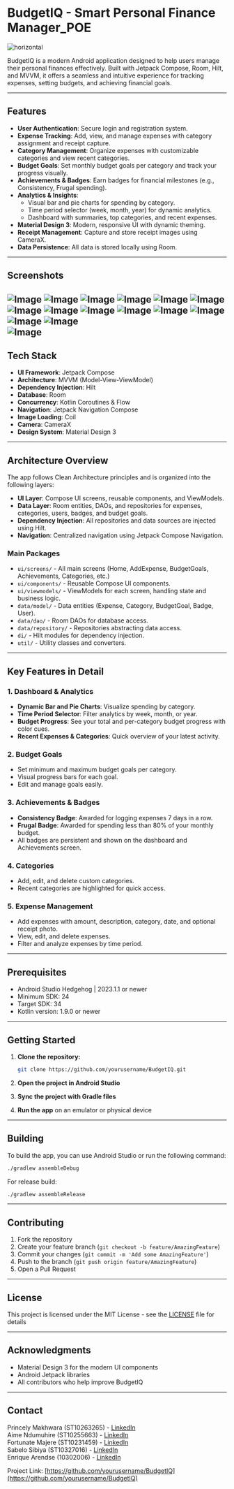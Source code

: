 # BudgetIQ - Smart Personal Finance Manager_POE

![horizontal](https://github.com/user-attachments/assets/3828d66d-cbcf-476b-81ff-380e287ff845)

BudgetIQ is a modern Android application designed to help users manage their personal finances effectively. Built with Jetpack Compose, Room, Hilt, and MVVM, it offers a seamless and intuitive experience for tracking expenses, setting budgets, and achieving financial goals.

---

## Features

- **User Authentication**: Secure login and registration system.
- **Expense Tracking**: Add, view, and manage expenses with category assignment and receipt capture.
- **Category Management**: Organize expenses with customizable categories and view recent categories.
- **Budget Goals**: Set monthly budget goals per category and track your progress visually.
- **Achievements & Badges**: Earn badges for financial milestones (e.g., Consistency, Frugal spending).
- **Analytics & Insights**:
  - Visual bar and pie charts for spending by category.
  - Time period selector (week, month, year) for dynamic analytics.
  - Dashboard with summaries, top categories, and recent expenses.
- **Material Design 3**: Modern, responsive UI with dynamic theming.
- **Receipt Management**: Capture and store receipt images using CameraX.
- **Data Persistence**: All data is stored locally using Room.

---

## Screenshots
![Image](https://github.com/user-attachments/assets/b47cb694-038a-4b4a-99e8-587f16198089)
![Image](https://github.com/user-attachments/assets/a775646c-9c9f-47b8-a434-002bb6882e27)
![Image](https://github.com/user-attachments/assets/bf46656b-48da-413d-89e7-4fbd40652b2d)
![Image](https://github.com/user-attachments/assets/d5cfb5b3-ecc5-429f-af84-d7b8d7d05d7b)
![Image](https://github.com/user-attachments/assets/97044aab-7b10-4f7c-9a87-091109e020a0)
![Image](https://github.com/user-attachments/assets/c8c7e3e4-3305-4ad6-9355-639b2c7e1adb)
![Image](https://github.com/user-attachments/assets/80e1ce07-4cf1-48f6-be7c-ac7d6192281f)
![Image](https://github.com/user-attachments/assets/11cb9f0d-f0fb-4113-b7db-abdad45be064) 
![Image](https://github.com/user-attachments/assets/e6380d11-4151-4762-b624-928fbb5e2c43) 
![Image](https://github.com/user-attachments/assets/0e2696d8-d208-4dd9-9cbd-abdda77d8142)
![Image](https://github.com/user-attachments/assets/8d10595c-2af2-4dc9-82a1-aafd39680078) 
![Image](https://github.com/user-attachments/assets/a41c055f-289c-430a-948e-aeee0c0dce70)
![Image](https://github.com/user-attachments/assets/f37a00d7-53e9-45f6-a576-f69b98c2d99a)
![Image](https://github.com/user-attachments/assets/4a51f5b6-9aed-4b4b-8a95-bfce94444c60)    
![Image](https://github.com/user-attachments/assets/7a09a43a-49c2-464b-8198-841d14aceddc)
---

## Tech Stack

- **UI Framework**: Jetpack Compose
- **Architecture**: MVVM (Model-View-ViewModel)
- **Dependency Injection**: Hilt
- **Database**: Room
- **Concurrency**: Kotlin Coroutines & Flow
- **Navigation**: Jetpack Navigation Compose
- **Image Loading**: Coil
- **Camera**: CameraX
- **Design System**: Material Design 3

---

## Architecture Overview

The app follows Clean Architecture principles and is organized into the following layers:

- **UI Layer**: Compose UI screens, reusable components, and ViewModels.
- **Data Layer**: Room entities, DAOs, and repositories for expenses, categories, users, badges, and budget goals.
- **Dependency Injection**: All repositories and data sources are injected using Hilt.
- **Navigation**: Centralized navigation using Jetpack Compose Navigation.

### Main Packages

- `ui/screens/` - All main screens (Home, AddExpense, BudgetGoals, Achievements, Categories, etc.)
- `ui/components/` - Reusable Compose UI components.
- `ui/viewmodels/` - ViewModels for each screen, handling state and business logic.
- `data/model/` - Data entities (Expense, Category, BudgetGoal, Badge, User).
- `data/dao/` - Room DAOs for database access.
- `data/repository/` - Repositories abstracting data access.
- `di/` - Hilt modules for dependency injection.
- `util/` - Utility classes and converters.

---

## Key Features in Detail

### 1. Dashboard & Analytics
- **Dynamic Bar and Pie Charts**: Visualize spending by category.
- **Time Period Selector**: Filter analytics by week, month, or year.
- **Budget Progress**: See your total and per-category budget progress with color cues.
- **Recent Expenses & Categories**: Quick overview of your latest activity.

### 2. Budget Goals
- Set minimum and maximum budget goals per category.
- Visual progress bars for each goal.
- Edit and manage goals easily.

### 3. Achievements & Badges
- **Consistency Badge**: Awarded for logging expenses 7 days in a row.
- **Frugal Badge**: Awarded for spending less than 80% of your monthly budget.
- All badges are persistent and shown on the dashboard and Achievements screen.

### 4. Categories
- Add, edit, and delete custom categories.
- Recent categories are highlighted for quick access.

### 5. Expense Management
- Add expenses with amount, description, category, date, and optional receipt photo.
- View, edit, and delete expenses.
- Filter and analyze expenses by time period.

---

## Prerequisites

- Android Studio Hedgehog | 2023.1.1 or newer
- Minimum SDK: 24
- Target SDK: 34
- Kotlin version: 1.9.0 or newer

---

## Getting Started

1. **Clone the repository:**
   ```bash
   git clone https://github.com/yourusername/BudgetIQ.git
   ```

2. **Open the project in Android Studio**

3. **Sync the project with Gradle files**

4. **Run the app** on an emulator or physical device

---

## Building

To build the app, you can use Android Studio or run the following command:

```bash
./gradlew assembleDebug
```

For release build:
```bash
./gradlew assembleRelease
```

---

## Contributing

1. Fork the repository
2. Create your feature branch (`git checkout -b feature/AmazingFeature`)
3. Commit your changes (`git commit -m 'Add some AmazingFeature'`)
4. Push to the branch (`git push origin feature/AmazingFeature`)
5. Open a Pull Request

---

## License

This project is licensed under the MIT License - see the [LICENSE](LICENSE) file for details

---

## Acknowledgments

- Material Design 3 for the modern UI components
- Android Jetpack libraries
- All contributors who help improve BudgetIQ

---

## Contact

Princely Makhwara (ST10263265) - [LinkedIn](https://www.linkedin.com/in/princely-makhwara-096285197)  
Aime Ndumuhire (ST10255663) - [LinkedIn](https://www.linkedin.com/in/aime-ishimwe-675557272/)  
Fortunate Majere (ST10231459) - [LinkedIn](https://za.linkedin.com/in/fortunate-majere-205933289)  
Sabelo Sibiya (ST10327016) - [LinkedIn](https://za.linkedin.com/in/sabelo-sibiya-712935289)  
Enrique Arendse (10302006) - [LinkedIn](https://www.linkedin.com/in/enrique-arendse-033700231?utm_source=share&utm_campaign=share_via&utm_content=profile&utm_medium=android_app)

Project Link: [https://github.com/yourusername/BudgetIQ](https://github.com/yourusername/BudgetIQ)
